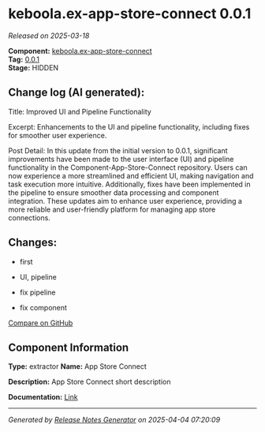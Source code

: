 #  keboola.ex-app-store-connect 0.0.1

_Released on 2025-03-18_

**Component:** [keboola.ex-app-store-connect](https://github.com/keboola/component-app-store-connect)  
**Tag:** [0.0.1](https://github.com/keboola/component-app-store-connect/releases/tag/0.0.1)  
**Stage:** HIDDEN


## Change log (AI generated):
Title:
Improved UI and Pipeline Functionality

Excerpt:
Enhancements to the UI and pipeline functionality, including fixes for smoother user experience.

Post Detail:
In this update from the initial version to 0.0.1, significant improvements have been made to the user interface (UI) and pipeline functionality in the Component-App-Store-Connect repository. Users can now experience a more streamlined and efficient UI, making navigation and task execution more intuitive. Additionally, fixes have been implemented in the pipeline to ensure smoother data processing and component integration. These updates aim to enhance user experience, providing a more reliable and user-friendly platform for managing app store connections.



## Changes:



- first 




- UI, pipeline 




- fix pipeline 




- fix component 



[Compare on GitHub](https://github.com/keboola/component-app-store-connect/compare/initial...0.0.1)



## Component Information
**Type:** extractor
**Name:** App Store Connect

**Description:** App Store Connect short description


**Documentation:** [Link](https://github.com/keboola/component-app-store-connect/blob/master/README.md)



---
_Generated by [Release Notes Generator](https://github.com/keboola/release-notes-generator)
on 2025-04-04 07:20:09_